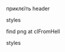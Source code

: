 <!-- //todo  == HEADER ==  -->

<!-- logo i burger => to row
header.css => to order
count header-list gap
visually hidden: advs and revs -->

приклєїть header

<!-- //todo  == HERO ==  -->

styles

<!-- //todo  == ADV ==  -->

find png at clFromHell

styles

<!-- //todo  == cards ==  -->

<!-- //todo  == REVIEWS ==  -->
